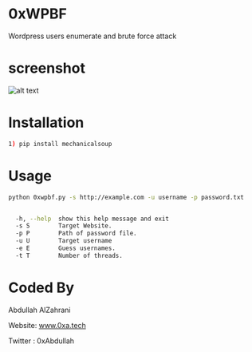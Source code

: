 # 0xWPBF
Wordpress users enumerate and brute force attack
# screenshot
![alt text](https://github.com/0xAbdullah/0xWPBF/blob/master/Screenshot.gif)
# Installation
```bash
1) pip install mechanicalsoup
```
# Usage
```bash
python 0xwpbf.py -s http://example.com -u username -p password.txt


  -h, --help  show this help message and exit
  -s S        Target Website.
  -p P        Path of password file.
  -u U        Target username
  -e E        Guess usernames.
  -t T        Number of threads.


```
# Coded By
Abdullah AlZahrani

Website: www.0xa.tech

Twitter : 0xAbdullah
